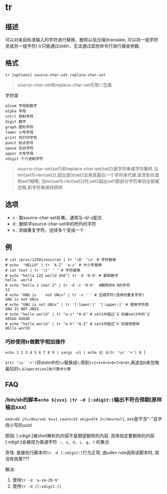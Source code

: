 # tr

## 描述

可以对来自标准输入的字符进行替换，删除以及压缩(translate, 可以将一组字符变成另一组字符)
tr只能通过stdin，无法通过其他命令行进行接收参数.

## 格式

    tr [options] source-char-set replace-char-set

> source-char-set和replace-char-set可用`[]`包裹

字符类

    alnum 字母和数字
    alpha 字母
    cntrl 控制字符
    digit 数字
    graph 图形字符
    lower 小写字母
    print 可打印字符
    punct 标点符号
    space 空白字符
    upper 大写字母
    xdigit 十六进制字符

> source-char-set(set1)和replace-char-set(set2)是字符串或字符集时,当len(set1)>len(set2),超出部分set2会用其最后一个字符来代替,直至到长度和set1相等;
当len(set1)<len(set2)时,set2超出set1那部分字符串则全部被忽略,即字符串保持原样.

## 选项

- c : 取source-char-set补集，通常与-d/-s配合
- d : 删除字source-char-set中的所列的字符
- s : 浓缩重复字符，连续多个变成一个

## 例

    # cat /proc/12501/environ | tr '\0' '\n' # 字符替换
    # echo  "HELLO" | tr 'A-Z' 'a-z' # 大小写替换
    # cat text | tr '\t' ' ' # 字符替换
    # echo "hello 123 world 456"| tr -d '0-9' # 删除数字
    hello  world
    # echo "hello 1 char 2" | tr -d -c '0-9'  #删除非0-9的字符
    12
    # echo "GNU is    not UNix" | tr -s ' ' # 压缩字符(连续的重复字符)
    GNU is not UNix
    # echo "GNU is not UNix" | tr '[:lower:]' '[:upper:]' # 使用字符类
    GNU IS NOT UNIX
    # echo "hello world" | tr "a-z" "A-G" # set1中超过`G`的被set2中的`G`
    GEGGG GGGGD
    # echo "hello world" | tr "a-h" "A-Z" # set1中超过`h`的保持原样
    HEllo worlD

### 巧妙使用tr做数字相加操作
```
echo 1 2 3 4 5 6 7 8 9 | xargs -n1 | echo $[ $(tr '\n' '+') 0 ]
```
`$(tr '\n' '+')`将stdin中的`\n`替换成`+`,得到`1+2+3+4+5+6+7+8+9+`,再追加`0`来忽略最后的`+`,`$[operation]执行算术计算`

## FAQ
### /bin/sh的脚本`echo ${xxx} |tr -d [:xdigit:]`输出不符合预期(原样输出xxx)
xxx=`dd if=/dev/sdc bs=1 count=35 skip=474 2>/dev/null`, xxx是不含"-"且字母小写的uuid

原因: [:xdigit:]被shell解析的内容不是期望删除的内容, 具体指定要删除的内容. [:xdigit:]会被视为普通字符` :, x, d, i, g, t` 的集合

奇怪: 直接执行脚本时`tr -d [:xdigit:]`行为正常, 由udev rule调用该脚本时, 其没有效果???

解决:
1. 使用`tr -d 'a-zA-Z0-9'`
2. 使用`tr -d [[:xdigit:]]`